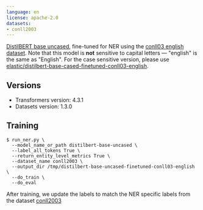 ```yaml
---
language: en
license: apache-2.0
datasets:
- conll2003
---
```


[DistilBERT base uncased](https://huggingface.co/distilbert-base-uncased), fine-tuned for NER using the [conll03 english dataset](https://huggingface.co/datasets/conll2003). Note that this model is **not** sensitive to capital letters — "english" is the same as "English". For the case sensitive version, please use [elastic/distilbert-base-cased-finetuned-conll03-english](https://huggingface.co/elastic/distilbert-base-cased-finetuned-conll03-english).

## Versions

- Transformers version: 4.3.1
- Datasets version: 1.3.0

## Training

```
$ run_ner.py \
  --model_name_or_path distilbert-base-uncased \
  --label_all_tokens True \
  --return_entity_level_metrics True \
  --dataset_name conll2003 \
  --output_dir /tmp/distilbert-base-uncased-finetuned-conll03-english \
  --do_train \
  --do_eval
```

After training, we update the labels to match the NER specific labels from the
dataset [conll2003](https://raw.githubusercontent.com/huggingface/datasets/1.3.0/datasets/conll2003/dataset_infos.json)

